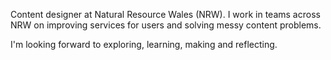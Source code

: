 Content designer at Natural Resource Wales (NRW). I work in teams across NRW on improving services for users and solving messy content problems. 

I'm looking forward to exploring, learning, making and reflecting.
